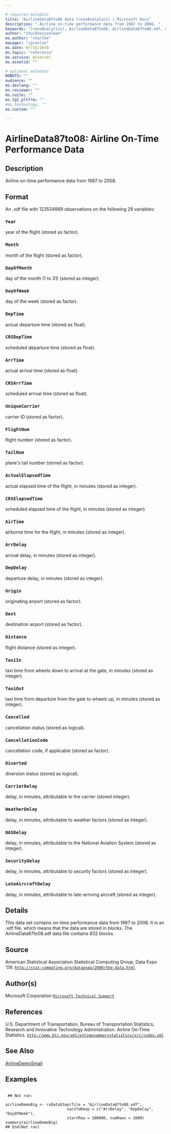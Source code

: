 ```yaml
--- 

# required metadata 
title: "AirlineData87to08 data (revoAnalytics) | Microsoft Docs" 
description: " Airline on-time performance data from 1987 to 2008. " 
keywords: "(revoAnalytics), AirlineData87to08, AirlineData87to08.xdf, datasets" 
author: "chuckheinzelman"
ms.author: "charlhe" 
manager: "cgronlun" 
ms.date: 07/15/2019
ms.topic: "reference" 
ms.service: mlserver
ms.assetid: "" 

# optional metadata 
ROBOTS: "" 
audience: "" 
ms.devlang: "" 
ms.reviewer: "" 
ms.suite: "" 
ms.tgt_pltfrm: "" 
#ms.technology: "" 
ms.custom: "" 

--- 
```





 # AirlineData87to08: Airline On-Time Performance Data 
 ## Description

Airline on-time performance data from 1987 to 2008.


 ## Format

An .xdf file with 123534969 observations on the following 29 variables:


### `Year`
year of the flight (stored as factor).


### `Month`
month of the flight (stored as factor).


### `DayOfMonth`
day of the month (1 to 31) (stored as integer).


### `DayOfWeek`
day of the week (stored as factor).


### `DepTime`
actual departure time (stored as float).


### `CRSDepTime`
scheduled departure time (stored as float).


### `ArrTime`
actual arrival time (stored as float).


### `CRSArrTime`
scheduled arrival time (stored as float).


### `UniqueCarrier`
carrier ID (stored as factor).


### `FlightNum`
flight number (stored as factor).


### `TailNum`
plane's tail number (stored as factor).


### `ActualElapsedTime`
actual elapsed time of the flight, in minutes  (stored as integer).


### `CRSElapsedTime`
scheduled elapsed time of the flight, in minutes (stored as integer).


### `AirTime`
airborne time for the flight, in minutes (stored as integer).


### `ArrDelay`
arrival delay, in minutes (stored as integer).


### `DepDelay`
departure delay, in minutes (stored as integer).


### `Origin`
originating airport (stored as factor).


### `Dest`
destination airport (stored as factor).


### `Distance`
flight distance (stored as integer).


### `TaxiIn`
 taxi time from wheels down to arrival at the gate, in minutes (stored as integer).


### `TaxiOut`
taxi time from departure from the gate to wheels up, in minutes (stored as integer).


### `Cancelled`
cancellation status (stored as logical).


### `CancellationCode`
cancellation code, if applicable (stored as factor).


### `Diverted`
diversion status (stored as logical).


### `CarrierDelay`
delay, in minutes, attributable to the carrier (stored integer).


### `WeatherDelay`
delay, in minutes, attributable to weather factors (stored as integer).


### `NASDelay`
delay, in minutes, attributable to the National Aviation System (stored as integer).


### `SecurityDelay`
delay, in minutes, attributable to security factors (stored as integer).


### `LateAircraftDelay`
delay, in minutes, attributable to late-arriving aircraft (stored as integer).





 ## Details

This data set contains on-time performance data from 1987 to 2008. It is an
.xdf file, which means that the data are stored in *blocks*. The
AirlineData87to08.xdf data file contains 832 blocks.


 ## Source

American Statistical Association Statistical Computing Group, Data Expo '09.
[`http://stat-computing.org/dataexpo/2009/the-data.html`](http://stat-computing.org/dataexpo/2009/the-data.html)



 ## Author(s)
 Microsoft Corporation [`Microsoft Technical Support`](https://go.microsoft.com/fwlink/?LinkID=698556&clcid=0x409)


 ## References

U.S. Department of Transportation, Bureau of Transportation Statistics,
Research and Innovative Technology Administration. Airline On-Time Statistics. 
[`http://www.bts.gov/xml/ontimesummarystatistics/src/index.xml`](http://www.bts.gov/xml/ontimesummarystatistics/src/index.xml)



 ## See Also

[AirlineDemoSmall](AirlineDemoSmall.md)

 ## Examples

 ```

  ## Not run:

airlineDemoBig <- rxDataStep(file = "AirlineData87to08.xdf",
                            varsToKeep = c("ArrDelay", "DepDelay", "DayOfWeek"),
                            startRow = 100000, numRows = 1000) 
summary(airlineDemoBig) 
 ## End(Not run) 
```


